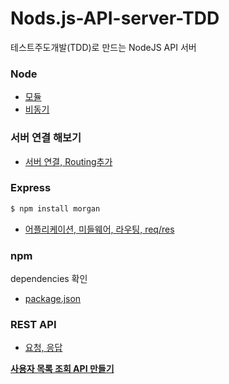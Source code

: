 # Nods.js-API-server-TDD
테스트주도개발(TDD)로 만드는 NodeJS API 서버

### Node 
  - [모듈](https://github.com/psc1987/Nods.js-API-server-TDD/blob/master/index.js)
  - [비동기](https://github.com/psc1987/Nods.js-API-server-TDD/blob/master/index1.js)



### 서버 연결 해보기
  - [서버 연결, Routing추가](https://github.com/psc1987/Nods.js-API-server-TDD/blob/master/hello.js)
  
  
  
### Express 
```sh
$ npm install morgan
```

  - [어플리케이션, 미들웨어, 라우팅, req/res](https://github.com/psc1987/Nods.js-API-server-TDD/blob/master/exp.js)
  
 
### npm
dependencies 확인
  - [package.json](https://github.com/psc1987/Nods.js-API-server-TDD/blob/master/package.json)
  
  
### REST API
  - [요청, 응답](https://github.com/psc1987/Nods.js-API-server-TDD/blob/master/rest.js)
  
[**사용자 목록 조회 API 만들기**](https://github.com/psc1987/Nods.js-API-server-TDD/blob/master/users.js)
